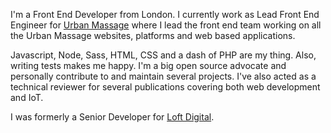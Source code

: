 <p class="intro__text">I'm a Front End Developer from London. I currently work as Lead Front End Engineer for <a class="intro__anchor" href="https://www.urbanmassage.com" target="_blank" title="Urban Massage website homepage">Urban Massage</a> where I lead the front end team working on all the Urban Massage websites, platforms and web based applications.</p>

<p class="intro__text">Javascript, Node, Sass, HTML, CSS and a dash of PHP are my thing. Also, writing tests makes me happy. I'm a big open source advocate and personally contribute to and maintain several projects. I've also acted as a technical reviewer for several publications covering both web development and IoT.</p>

<p class="intro__text">I was formerly a Senior Developer for <a class="intro__anchor" href="http://weareloft.com" target="_blank" title="Loft Digital website">Loft Digital</a>.</p>
